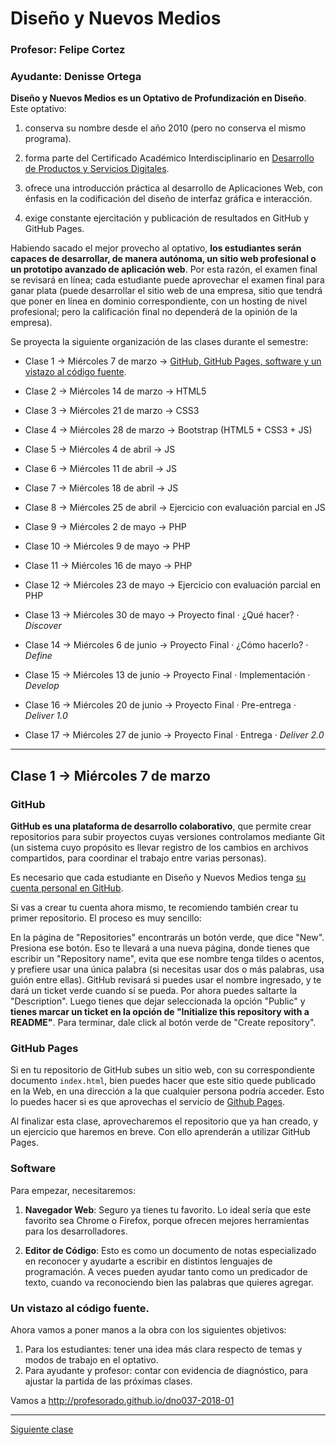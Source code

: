 # Diseño y Nuevos Medios

### Profesor: Felipe Cortez
### Ayudante: Denisse Ortega

**Diseño y Nuevos Medios es un Optativo de Profundización en Diseño**. Este optativo:

1. conserva su nombre desde el año 2010 (pero no conserva el mismo programa).

2. forma parte del Certificado Académico Interdisciplinario en [Desarrollo de Productos y Servicios Digitales](http://formaciongeneral.uc.cl/certificados-academicos/interdisciplinarios/725-desarrollo-de-productos-y-servicios-digitales).

3. ofrece una introducción práctica al desarrollo de Aplicaciones Web, con énfasis en la codificación del diseño de interfaz gráfica e interacción.

4. exige constante ejercitación y publicación de resultados en GitHub y GitHub Pages.

Habiendo sacado el mejor provecho al optativo, **los estudiantes serán capaces de desarrollar, de manera autónoma, un sitio web profesional o un prototipo avanzado de aplicación web**. Por esta razón, el examen final se revisará en línea; cada estudiante puede aprovechar el examen final para ganar plata (puede desarrollar el sitio web de una empresa, sitio que tendrá que poner en línea en dominio correspondiente, con un hosting de nivel profesional; pero la calificación final no dependerá de la opinión de la empresa).

Se proyecta la siguiente organización de las clases durante el semestre:

- Clase 1 → Miércoles 7 de marzo → [GitHub, GitHub Pages, software y un vistazo al código fuente](https://github.com/profesorfaco/dno037-2018-01/blob/master/README.md#clase-1). 

- Clase 2 → Miércoles 14 de marzo → HTML5

- Clase 3 → Miércoles 21 de marzo → CSS3

- Clase 4 → Miércoles 28 de marzo → Bootstrap (HTML5 + CSS3 + JS)

- Clase 5 → Miércoles 4 de abril → JS

- Clase 6 → Miércoles 11 de abril → JS

- Clase 7 → Miércoles 18 de abril → JS

- Clase 8 → Miércoles 25 de abril → Ejercicio con evaluación parcial en JS

- Clase 9 → Miércoles 2 de mayo → PHP

- Clase 10 → Miércoles 9 de mayo → PHP

- Clase 11 → Miércoles 16 de mayo → PHP

- Clase 12 → Miércoles 23 de mayo → Ejercicio con evaluación parcial en PHP

- Clase 13 → Miércoles 30 de mayo → Proyecto final · ¿Qué hacer? · *Discover*

- Clase 14 → Miércoles 6 de junio → Proyecto Final · ¿Cómo hacerlo? · *Define*

- Clase 15 → Miércoles 13 de junio → Proyecto Final · Implementación · *Develop*

- Clase 16 → Miércoles 20 de junio → Proyecto Final · Pre-entrega · *Deliver 1.0*

- Clase 17 → Miércoles 27 de junio → Proyecto Final · Entrega · *Deliver 2.0*

- - - - - - - - -

## Clase 1 → Miércoles 7 de marzo

### GitHub 

**GitHub es una plataforma de desarrollo colaborativo**, que permite crear repositorios para subir proyectos cuyas versiones controlamos mediante Git (un sistema cuyo propósito es llevar registro de los cambios en archivos compartidos, para coordinar el trabajo entre varias personas).

Es necesario que cada estudiante en Diseño y Nuevos Medios tenga [su cuenta personal en GitHub](https://github.com/join).

Si vas a crear tu cuenta ahora mismo, te recomiendo también crear tu primer repositorio. El proceso es muy sencillo: 

En la página de "Repositories" encontrarás un botón verde, que dice "New". Presiona ese botón. Eso te llevará a una nueva página, donde tienes que escribir un "Repository name", evita que ese nombre tenga tildes o acentos, y prefiere usar una única palabra (si necesitas usar dos o más palabras, usa guión entre ellas). GitHub revisará si puedes usar el nombre ingresado, y te dará un ticket verde cuando sí se pueda. Por ahora puedes saltarte la "Description". Luego tienes que dejar seleccionada la opción "Public" y **tienes marcar un ticket en la opción de "Initialize this repository with a README"**. Para terminar, dale click al botón verde de "Create repository".

### GitHub Pages

Si en tu repositorio de GitHub subes un sitio web, con su correspondiente documento `index.html`, bien puedes hacer que este sitio quede publicado en la Web, en una dirección a la que cualquier persona podría acceder. Esto lo puedes hacer si es que aprovechas el servicio de [Github Pages](https://help.github.com/articles/what-is-github-pages/). 

Al finalizar esta clase, aprovecharemos el repositorio que ya han creado, y un ejercicio que haremos en breve. Con ello aprenderán a utilizar GitHub Pages.

### Software 

Para empezar, necesitaremos: 

1. **Navegador Web**: Seguro ya tienes tu favorito. Lo ideal sería que este favorito sea Chrome o Firefox, porque ofrecen mejores herramientas para los desarrolladores. 

2. **Editor de Código**: Esto es como un documento de notas especializado en reconocer y ayudarte a escribir en  distintos lenguajes de programación. A veces pueden ayudar tanto como un predicador de texto, cuando va reconociendo bien las palabras que quieres agregar.

### Un vistazo al código fuente. 

Ahora vamos a poner manos a la obra con los siguientes objetivos: 

1. Para los estudiantes: tener una idea más clara respecto de temas y modos de trabajo en el optativo.
2. Para ayudante y profesor: contar con evidencia de diagnóstico, para ajustar la partida de las próximas clases. 

Vamos a http://profesorado.github.io/dno037-2018-01

- - - - - 

[Siguiente clase](https://github.com/profesorfaco/dno037-2018-02)
